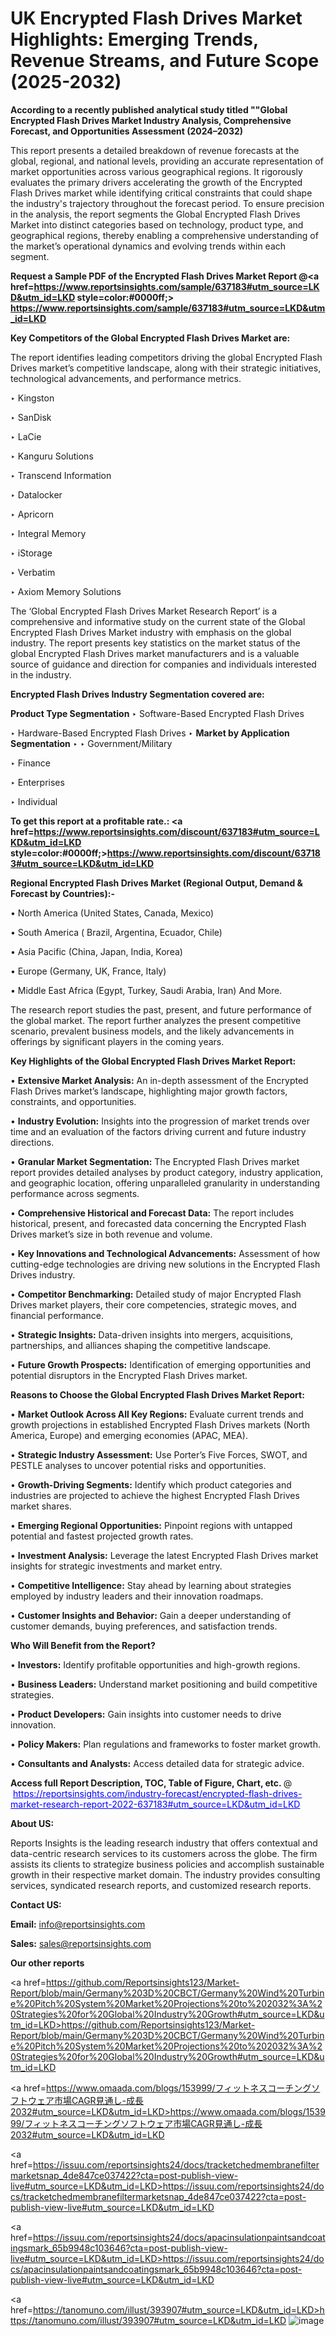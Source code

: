 # UK Encrypted Flash Drives Market Highlights: Emerging Trends, Revenue Streams, and Future Scope (2025-2032)

<strong>According to a recently published analytical study titled ""Global Encrypted Flash Drives Market Industry Analysis, Comprehensive Forecast, and Opportunities Assessment (2024–2032)</strong>

This report presents a detailed breakdown of revenue forecasts at the global, regional, and national levels, providing an accurate representation of market opportunities across various geographical regions. It rigorously evaluates the primary drivers accelerating the growth of the Encrypted Flash Drives market while identifying critical constraints that could shape the industry's trajectory throughout the forecast period. To ensure precision in the analysis, the report segments the Global Encrypted Flash Drives Market into distinct categories based on technology, product type, and geographical regions, thereby enabling a comprehensive understanding of the market’s operational dynamics and evolving trends within each segment.

<strong>Request a Sample PDF of the Encrypted Flash Drives Market Report </strong><strong>@<a href=https://www.reportsinsights.com/sample/637183#utm_source=LKD&utm_id=LKD style=color:#0000ff;> https://www.reportsinsights.com/sample/637183#utm_source=LKD&utm_id=LKD</a></strong></font>

<strong>Key Competitors of the Global Encrypted Flash Drives Market are:</strong>

The report identifies leading competitors driving the global Encrypted Flash Drives market’s competitive landscape, along with their strategic initiatives, technological advancements, and performance metrics.

‣ Kingston

‣ SanDisk

‣ LaCie

‣ Kanguru Solutions

‣ Transcend Information

‣ Datalocker

‣ Apricorn

‣ Integral Memory

‣ iStorage

‣ Verbatim

‣ Axiom Memory Solutions

The ‘Global Encrypted Flash Drives Market Research Report’ is a comprehensive and informative study on the current state of the Global Encrypted Flash Drives Market industry with emphasis on the global industry. The report presents key statistics on the market status of the global Encrypted Flash Drives market manufacturers and is a valuable source of guidance and direction for companies and individuals interested in the industry.

<strong>Encrypted Flash Drives Industry Segmentation covered are:</strong>

<strong>Product Type Segmentation</strong>
‣
Software-Based Encrypted Flash Drives

‣ Hardware-Based Encrypted Flash Drives
‣ 
<strong>Market by Application Segmentation</strong>
‣
‣  Government/Military

‣ Finance

‣ Enterprises

‣ Individual

<strong>To get this report at a profitable rate.: <a href=https://www.reportsinsights.com/discount/637183#utm_source=LKD&utm_id=LKD style=color:#0000ff;>https://www.reportsinsights.com/discount/637183#utm_source=LKD&utm_id=LKD</a></strong></font>

<strong>Regional Encrypted Flash Drives Market (Regional Output, Demand &amp; Forecast by Countries):-</strong>

• North America (United States, Canada, Mexico)

• South America ( Brazil, Argentina, Ecuador, Chile)

• Asia Pacific (China, Japan, India, Korea)

• Europe (Germany, UK, France, Italy)

• Middle East Africa (Egypt, Turkey, Saudi Arabia, Iran) And More.

The research report studies the past, present, and future performance of the global market. The report further analyzes the present competitive scenario, prevalent business models, and the likely advancements in offerings by significant players in the coming years.

<strong>Key Highlights of the Global Encrypted Flash Drives Market Report:</strong>

• <strong>Extensive Market Analysis:</strong> An in-depth assessment of the Encrypted Flash Drives market’s landscape, highlighting major growth factors, constraints, and opportunities.

• <strong>Industry Evolution:</strong> Insights into the progression of market trends over time and an evaluation of the factors driving current and future industry directions.

• <strong>Granular Market Segmentation:</strong> The Encrypted Flash Drives market report provides detailed analyses by product category, industry application, and geographic location, offering unparalleled granularity in understanding performance across segments.

• <strong>Comprehensive Historical and Forecast Data:</strong> The report includes historical, present, and forecasted data concerning the Encrypted Flash Drives market’s size in both revenue and volume.

• <strong>Key Innovations and Technological Advancements:</strong> Assessment of how cutting-edge technologies are driving new solutions in the Encrypted Flash Drives industry.

• <strong>Competitor Benchmarking:</strong> Detailed study of major Encrypted Flash Drives market players, their core competencies, strategic moves, and financial performance.

• <strong>Strategic Insights:</strong> Data-driven insights into mergers, acquisitions, partnerships, and alliances shaping the competitive landscape.

• <strong>Future Growth Prospects:</strong> Identification of emerging opportunities and potential disruptors in the Encrypted Flash Drives market.

<strong>Reasons to Choose the Global Encrypted Flash Drives Market Report:</strong>

• <strong>Market Outlook Across All Key Regions:</strong> Evaluate current trends and growth projections in established Encrypted Flash Drives markets (North America, Europe) and emerging economies (APAC, MEA).

• <strong>Strategic Industry Assessment:</strong> Use Porter’s Five Forces, SWOT, and PESTLE analyses to uncover potential risks and opportunities.

• <strong>Growth-Driving Segments:</strong> Identify which product categories and industries are projected to achieve the highest Encrypted Flash Drives market shares.

• <strong>Emerging Regional Opportunities:</strong> Pinpoint regions with untapped potential and fastest projected growth rates.

• <strong>Investment Analysis:</strong> Leverage the latest Encrypted Flash Drives market insights for strategic investments and market entry.

• <strong>Competitive Intelligence:</strong> Stay ahead by learning about strategies employed by industry leaders and their innovation roadmaps.

• <strong>Customer Insights and Behavior:</strong> Gain a deeper understanding of customer demands, buying preferences, and satisfaction trends.

<strong>Who Will Benefit from the Report?</strong>

• <strong>Investors:</strong> Identify profitable opportunities and high-growth regions.

• <strong>Business Leaders:</strong> Understand market positioning and build competitive strategies.

• <strong>Product Developers:</strong> Gain insights into customer needs to drive innovation.

• <strong>Policy Makers:</strong> Plan regulations and frameworks to foster market growth.

• <strong>Consultants and Analysts:</strong> Access detailed data for strategic advice.
</ul>
<strong>Access full Report Description, TOC, Table of Figure, Chart, etc. </strong>@  <a href=https://reportsinsights.com/industry-forecast/encrypted-flash-drives-market-research-report-2022-637183#utm_source=LKD&utm_id=LKD style=color:#0000ff;>https://reportsinsights.com/industry-forecast/encrypted-flash-drives-market-research-report-2022-637183#utm_source=LKD&utm_id=LKD</a></font>

<strong><strong>About US</strong>:</strong>

Reports Insights is the leading research industry that offers contextual and data-centric research services to its customers across the globe. The firm assists its clients to strategize business policies and accomplish sustainable growth in their respective market domain. The industry provides consulting services, syndicated research reports, and customized research reports.

<strong>Contact US:</strong>

<p class=""""><b>Email:</b> <a href=mailto:info@reportsinsights.com>info@reportsinsights.com</a></p>
<p class=""""><b>Sales:</b> <a href=mailto:sales@reportsinsights.com>sales@reportsinsights.com</a></p>

<strong>Our other reports</strong>

<a href=https://github.com/Reportsinsights123/Market-Report/blob/main/Germany%203D%20CBCT/Germany%20Wind%20Turbine%20Pitch%20System%20Market%20Projections%20to%202032%3A%20Strategies%20for%20Global%20Industry%20Growth#utm_source=LKD&utm_id=LKD>https://github.com/Reportsinsights123/Market-Report/blob/main/Germany%203D%20CBCT/Germany%20Wind%20Turbine%20Pitch%20System%20Market%20Projections%20to%202032%3A%20Strategies%20for%20Global%20Industry%20Growth#utm_source=LKD&utm_id=LKD</a>

<a href=https://www.omaada.com/blogs/153999/フィットネスコーチングソフトウェア市場CAGR見通し-成長2032#utm_source=LKD&utm_id=LKD>https://www.omaada.com/blogs/153999/フィットネスコーチングソフトウェア市場CAGR見通し-成長2032#utm_source=LKD&utm_id=LKD</a>

<a href=https://issuu.com/reportsinsights24/docs/tracketchedmembranefiltermarketsnap_4de847ce037422?cta=post-publish-view-live#utm_source=LKD&utm_id=LKD>https://issuu.com/reportsinsights24/docs/tracketchedmembranefiltermarketsnap_4de847ce037422?cta=post-publish-view-live#utm_source=LKD&utm_id=LKD</a>

<a href=https://issuu.com/reportsinsights24/docs/apacinsulationpaintsandcoatingsmark_65b9948c103646?cta=post-publish-view-live#utm_source=LKD&utm_id=LKD>https://issuu.com/reportsinsights24/docs/apacinsulationpaintsandcoatingsmark_65b9948c103646?cta=post-publish-view-live#utm_source=LKD&utm_id=LKD</a>

<a href=https://tanomuno.com/illust/393907#utm_source=LKD&utm_id=LKD>https://tanomuno.com/illust/393907#utm_source=LKD&utm_id=LKD</a>
![image](https://github.com/user-attachments/assets/96b200fd-dd39-4e6f-8976-9ce232a2c551)
